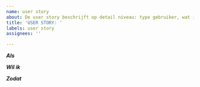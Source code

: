 ```yaml
---
name: user story
about: De user story beschrijft op detail niveau: type gebruiker, wat is de exacte functionele wens en waarom
title: 'USER STORY: '
labels: user story
assignees: ''

---
```


***Als***

***Wil ik***

***Zodat***
